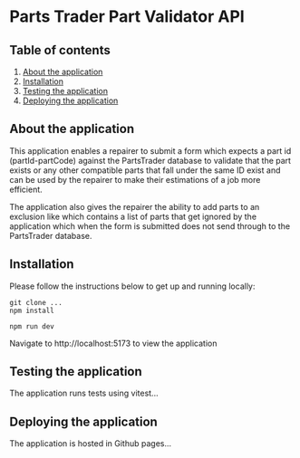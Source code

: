 # Parts Trader Part Validator API

## Table of contents

1. [About the application](#about-the-application)
2. [Installation](#installation)
3. [Testing the application](#testing-the-application)
4. [Deploying the application](#deploying-the-application)
## About the application

This application enables a repairer to submit a form which expects a part id (partId-partCode) against the PartsTrader database to validate that the part exists or any other compatible parts that fall under the same ID exist and can be used by the repairer to make their estimations of a job more efficient.

The application also gives the repairer the ability to add parts to an exclusion like which contains a list of parts that get ignored by the application which when the form is submitted does not send through to the PartsTrader database.

## Installation

Please follow the instructions below to get up and running locally:

```
git clone ...
npm install

npm run dev
```

Navigate to http://localhost:5173 to view the application

## Testing the application

The application runs tests using vitest...

## Deploying the application

The application is hosted in Github pages...